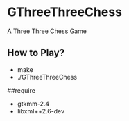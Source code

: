 GThreeThreeChess
================

A Three Three Chess Game

## How to Play?
- make
- ./GThreeThreeChess

##require
- gtkmm-2.4
- libxml++2.6-dev
